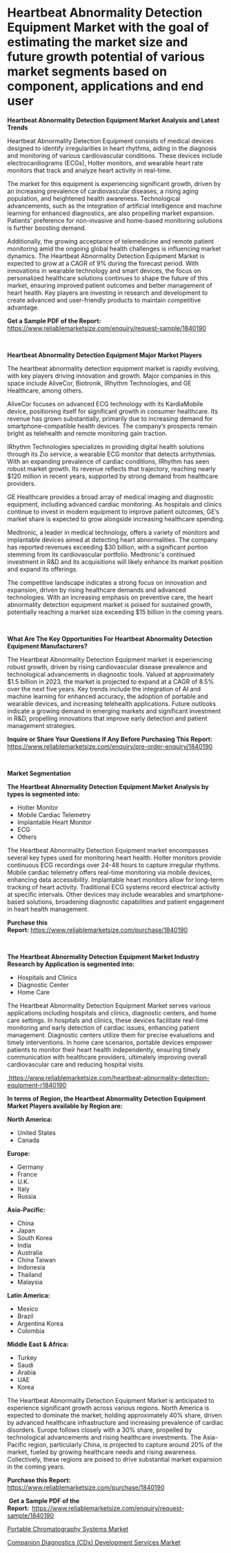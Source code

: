 <p><h1>Heartbeat Abnormality Detection Equipment Market with the goal of estimating the market size and future growth potential of various market segments based on component, applications and end user</h1></p><p><strong>Heartbeat Abnormality Detection Equipment Market Analysis and Latest Trends</strong></p>
<p><p>Heartbeat Abnormality Detection Equipment consists of medical devices designed to identify irregularities in heart rhythms, aiding in the diagnosis and monitoring of various cardiovascular conditions. These devices include electrocardiograms (ECGs), Holter monitors, and wearable heart rate monitors that track and analyze heart activity in real-time.</p><p>The market for this equipment is experiencing significant growth, driven by an increasing prevalence of cardiovascular diseases, a rising aging population, and heightened health awareness. Technological advancements, such as the integration of artificial intelligence and machine learning for enhanced diagnostics, are also propelling market expansion. Patients’ preference for non-invasive and home-based monitoring solutions is further boosting demand.</p><p>Additionally, the growing acceptance of telemedicine and remote patient monitoring amid the ongoing global health challenges is influencing market dynamics. The Heartbeat Abnormality Detection Equipment Market is expected to grow at a CAGR of 9% during the forecast period. With innovations in wearable technology and smart devices, the focus on personalized healthcare solutions continues to shape the future of this market, ensuring improved patient outcomes and better management of heart health. Key players are investing in research and development to create advanced and user-friendly products to maintain competitive advantage.</p></p>
<p><strong>Get a Sample PDF of the Report:&nbsp;</strong> <a href="https://www.reliablemarketsize.com/enquiry/request-sample/1840190?utm_campaign=2005&utm_medium=2&utm_source=Github&utm_content=ia&utm_term=05032025&utm_id=heartbeat-abnormality-detection-equipment">https://www.reliablemarketsize.com/enquiry/request-sample/1840190</a></p>
<p>&nbsp;</p>
<p><strong>Heartbeat Abnormality Detection Equipment Major Market Players</strong></p>
<p><p>The heartbeat abnormality detection equipment market is rapidly evolving, with key players driving innovation and growth. Major companies in this space include AliveCor, Biotronik, IRhythm Technologies, and GE Healthcare, among others.</p><p>AliveCor focuses on advanced ECG technology with its KardiaMobile device, positioning itself for significant growth in consumer healthcare. Its revenue has grown substantially, primarily due to increasing demand for smartphone-compatible health devices. The company’s prospects remain bright as telehealth and remote monitoring gain traction.</p><p>IRhythm Technologies specializes in providing digital health solutions through its Zio service, a wearable ECG monitor that detects arrhythmias. With an expanding prevalence of cardiac conditions, IRhythm has seen robust market growth. Its revenue reflects that trajectory, reaching nearly $120 million in recent years, supported by strong demand from healthcare providers.</p><p>GE Healthcare provides a broad array of medical imaging and diagnostic equipment, including advanced cardiac monitoring. As hospitals and clinics continue to invest in modern equipment to improve patient outcomes, GE’s market share is expected to grow alongside increasing healthcare spending.</p><p>Medtronic, a leader in medical technology, offers a variety of monitors and implantable devices aimed at detecting heart abnormalities. The company has reported revenues exceeding $30 billion, with a significant portion stemming from its cardiovascular portfolio. Medtronic's continued investment in R&D and its acquisitions will likely enhance its market position and expand its offerings.</p><p>The competitive landscape indicates a strong focus on innovation and expansion, driven by rising healthcare demands and advanced technologies. With an increasing emphasis on preventive care, the heart abnormality detection equipment market is poised for sustained growth, potentially reaching a market size exceeding $15 billion in the coming years.</p></p>
<p>&nbsp;</p>
<p><strong>What Are The Key Opportunities For Heartbeat Abnormality Detection Equipment Manufacturers?</strong></p>
<p><p>The Heartbeat Abnormality Detection Equipment market is experiencing robust growth, driven by rising cardiovascular disease prevalence and technological advancements in diagnostic tools. Valued at approximately $1.5 billion in 2023, the market is projected to expand at a CAGR of 8.5% over the next five years. Key trends include the integration of AI and machine learning for enhanced accuracy, the adoption of portable and wearable devices, and increasing telehealth applications. Future outlooks indicate a growing demand in emerging markets and significant investment in R&D, propelling innovations that improve early detection and patient management strategies.</p></p>
<p><strong>Inquire or Share Your Questions If Any Before Purchasing This Report:</strong> <a href="https://www.reliablemarketsize.com/enquiry/pre-order-enquiry/1840190?utm_campaign=2005&utm_medium=2&utm_source=Github&utm_content=ia&utm_term=05032025&utm_id=heartbeat-abnormality-detection-equipment">https://www.reliablemarketsize.com/enquiry/pre-order-enquiry/1840190</a></p>
<p>&nbsp;</p>
<p><strong>Market Segmentation</strong></p>
<p><strong>The Heartbeat Abnormality Detection Equipment Market Analysis by types is segmented into:</strong></p>
<p><ul><li>Holter Monitor</li><li>Mobile Cardiac Telemetry</li><li>Implantable Heart Monitor</li><li>ECG</li><li>Others</li></ul></p>
<p><p>The Heartbeat Abnormality Detection Equipment market encompasses several key types used for monitoring heart health. Holter monitors provide continuous ECG recordings over 24-48 hours to capture irregular rhythms. Mobile cardiac telemetry offers real-time monitoring via mobile devices, enhancing data accessibility. Implantable heart monitors allow for long-term tracking of heart activity. Traditional ECG systems record electrical activity at specific intervals. Other devices may include wearables and smartphone-based solutions, broadening diagnostic capabilities and patient engagement in heart health management.</p></p>
<p><strong>Purchase this Report:&nbsp;</strong><a href="https://www.reliablemarketsize.com/purchase/1840190?utm_campaign=2005&utm_medium=2&utm_source=Github&utm_content=ia&utm_term=05032025&utm_id=heartbeat-abnormality-detection-equipment">https://www.reliablemarketsize.com/purchase/1840190</a></p>
<p>&nbsp;</p>
<p><strong>The Heartbeat Abnormality Detection Equipment Market Industry Research by Application is segmented into:</strong></p>
<p><ul><li>Hospitals and Clinics</li><li>Diagnostic Center</li><li>Home Care</li></ul></p>
<p><p>The Heartbeat Abnormality Detection Equipment Market serves various applications including hospitals and clinics, diagnostic centers, and home care settings. In hospitals and clinics, these devices facilitate real-time monitoring and early detection of cardiac issues, enhancing patient management. Diagnostic centers utilize them for precise evaluations and timely interventions. In home care scenarios, portable devices empower patients to monitor their heart health independently, ensuring timely communication with healthcare providers, ultimately improving overall cardiovascular care and reducing hospital visits.</p></p>
<p><a href="https://www.reliablemarketsize.com/heartbeat-abnormality-detection-equipment-r1840190?utm_campaign=2005&utm_medium=2&utm_source=Github&utm_content=ia&utm_term=05032025&utm_id=heartbeat-abnormality-detection-equipment">&nbsp;https://www.reliablemarketsize.com/heartbeat-abnormality-detection-equipment-r1840190</a></p>
<p><strong>In terms of Region, the Heartbeat Abnormality Detection Equipment Market Players available by Region are:</strong></p>
<p>
    <p> <strong> North America: </strong>
        <ul>
            <li>United States</li>
            <li>Canada</li>
        </ul>
        </p> 
    <p> <strong> Europe: </strong>
        <ul>
            <li>Germany</li>
            <li>France</li>
            <li>U.K.</li>
            <li>Italy</li>
            <li>Russia</li>
        </ul>
        </p> 
    <p> <strong> Asia-Pacific: </strong>
        <ul>
            <li>China</li>
            <li>Japan</li>
            <li>South Korea</li>
            <li>India</li>
            <li>Australia</li>
            <li>China Taiwan</li>
            <li>Indonesia</li>
            <li>Thailand</li>
            <li>Malaysia</li>
        </ul>
        </p> 
    <p> <strong> Latin America: </strong>
        <ul>
            <li>Mexico</li>
            <li>Brazil</li>
            <li>Argentina Korea</li>
            <li>Colombia</li>
        </ul>
        </p> 
    <p> <strong> Middle East & Africa: </strong>
        <ul>
            <li>Turkey</li>
            <li>Saudi</li>
            <li>Arabia</li>
            <li>UAE</li>
            <li>Korea</li>
        </ul>
    </p>
    </p>
<p><p>The Heartbeat Abnormality Detection Equipment Market is anticipated to experience significant growth across various regions. North America is expected to dominate the market, holding approximately 40% share, driven by advanced healthcare infrastructure and increasing prevalence of cardiac disorders. Europe follows closely with a 30% share, propelled by technological advancements and rising healthcare investments. The Asia-Pacific region, particularly China, is projected to capture around 20% of the market, fueled by growing healthcare needs and rising awareness. Collectively, these regions are poised to drive substantial market expansion in the coming years.</p></p>
<p><strong>Purchase this Report: </strong><a href="https://www.reliablemarketsize.com/purchase/1840190?utm_campaign=2005&utm_medium=2&utm_source=Github&utm_content=ia&utm_term=05032025&utm_id=heartbeat-abnormality-detection-equipment">https://www.reliablemarketsize.com/purchase/1840190</a></p>
<p>&nbsp;<strong>Get a Sample PDF of the Report:&nbsp;&nbsp;</strong><a href="https://www.reliablemarketsize.com/enquiry/request-sample/1840190?utm_campaign=2005&utm_medium=2&utm_source=Github&utm_content=ia&utm_term=05032025&utm_id=heartbeat-abnormality-detection-equipment">https://www.reliablemarketsize.com/enquiry/request-sample/1840190</a></p>
<p><strong></strong></p>
<p><p><a href="https://github.com/lelahokendo/Market-Research-Report-List-1/blob/main/portable-chromatography-systems-market.md?utm_campaign=2005&utm_medium=2&utm_source=Github&utm_content=ia&utm_term=05032025&utm_id=heartbeat-abnormality-detection-equipment">Portable Chromatography Systems Market</a></p><p><a href="https://github.com/lylyparadise/Market-Research-Report-List-6/blob/main/companion-diagnostics-cdx-development-services-market.md?utm_campaign=2005&utm_medium=2&utm_source=Github&utm_content=ia&utm_term=05032025&utm_id=heartbeat-abnormality-detection-equipment">Companion Diagnostics (CDx) Development Services Market</a></p></p>